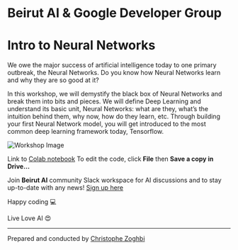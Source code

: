 # Beirut AI & Google Developer Group
# Intro to Neural Networks

We owe the major success of artificial intelligence today to one primary outbreak, the Neural Networks. Do you know how Neural Networks learn and why they are so good at it?

In this workshop, we will demystify the black box of Neural Networks and break them into bits and pieces. We will define Deep Learning and understand its basic unit, Neural Networks: what are they, what’s the intuition behind them, why now, how do they learn, etc. Through building your first Neural Network model, you will get introduced to the most common deep learning framework today, Tensorflow.

![Workshop Image]('./data/banner.jpg?raw=true')

Link to [Colab notebook](https://colab.research.google.com/drive/13Owz18-MCjbJNkeSXlWNUUl4E3OwweBl)
To edit the code, click **File** then **Save a copy in Drive…** <br />


Join **Beirut AI** community Slack workspace for AI discussions and to stay up-to-date with any news! 
[Sign up here](https://join.slack.com/t/beirutai/shared_invite/enQtNzAxNTg2MjQ0MjczLWQwYzNkMmRlNjEyYTQ1OTU4YzFkOWRmMTE5YWY0NDMxM2I4YzYwZGJkMmJmZWVmNzQxNGJiZGMzZWNjYTNlOTU)

Happy coding 💻 <br />

Live Love AI 😍

---
Prepared and conducted by [Christophe Zoghbi](https://www.linkedin.com/in/christophezoghbi/) 
